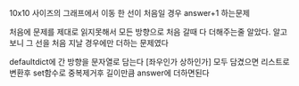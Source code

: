 10x10 사이즈의 그래프에서 이동 한 선이 처음일 경우 answer+1 하는문제

처음에 문제를 제대로 읽지못해서 모든 방향으로 처음 갈때 다 더해주는줄 알았다. 알고보니 그 선을 처음 지날 경우에만 더하는 문제였다

defaultdict에 간 방향을 문자열로 담는다 [좌우인가 상하인가]
모두 담겼으면 리스트로 변환후 set함수로 중복제거후 길이만큼 answer에 더하면된다
